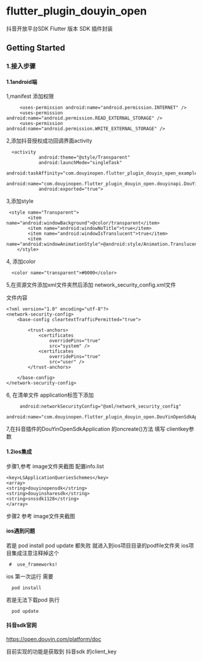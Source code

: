 # flutter_plugin_douyin_open

抖音开放平台SDK Flutter 版本 SDK 插件封装  

## Getting Started

### 1.接入步骤

#### 1.1android端
1,manifest 添加权限
    
         <uses-permission android:name="android.permission.INTERNET" />
         <uses-permission android:name="android.permission.READ_EXTERNAL_STORAGE" />
         <uses-permission android:name="android.permission.WRITE_EXTERNAL_STORAGE" />



2,添加抖音授权成功回调界面activity

    
      <activity
                android:theme="@style/Transparent"
                android:launchMode="singleTask"
                android:taskAffinity="com.douyinopen.flutter_plugin_douyin_open_example"
                android:name="com.douyinopen.flutter_plugin_douyin_open.douyinapi.DouYinEntryActivity"
                android:exported="true">



3,添加style
    
     <style name="Transparent">
            <item name="android:windowBackground">@color/transparent</item>
            <item name="android:windowNoTitle">true</item>
            <item name="android:windowIsTranslucent">true</item>
            <item name="android:windowAnimationStyle">@android:style/Animation.Translucent</item>
        </style>
    


4, 添加color

      <color name="transparent">#0000</color>





5,在资源文件添加xml文件夹然后添加 network_security_config.xml文件


文件内容

    <?xml version="1.0" encoding="utf-8"?>
    <network-security-config>
        <base-config cleartextTrafficPermitted="true">
    
            <trust-anchors>
                <certificates
                    overridePins="true"
                    src="system" />
                <certificates
                    overridePins="true"
                    src="user" />
            </trust-anchors>
    
        </base-config>
    </network-security-config>



6, 在清单文件 application标签下添加

         android:networkSecurityConfig="@xml/network_security_config"
         android:name="com.douyinopen.flutter_plugin_douyin_open.DouYinOpenSdkApplication"



7,在抖音插件的DouYinOpenSdkApplication 的oncreate()方法 填写 clientkey参数




#### 1.2ios集成



步骤1,参考 image文件夹截图
配置info.list

    
    <key>LSApplicationQueriesSchemes</key>
    <array>
    <string>douyinopensdk</string>
    <string>douyinsharesdk</string>
    <string>snssdk1128</string>
    </array>
    


步骤2 参考 image文件夹截图







#### ios遇到问题

若是 pod install   pod update 都失败 就进入到ios项目目录的podfile文件夹
ios项目集成注意注释掉这个
   
     #  use_frameworks!



ios 第一次运行
  需要
  
      pod install

   若是无法下载pod 执行
  
      pod update








#### 抖音sdk官网

https://open.douyin.com/platform/doc



目前实现的功能是获取到  抖音sdk 的client_key  


